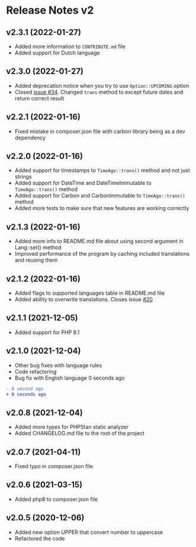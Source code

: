 # Release Notes v2

## v2.3.1 (2022-01-27)
- Added more information to `CONTRIBUTE.md` file
- Added support for Dutch language

## v2.3.0 (2022-01-27)
- Added deprecation notice when you try to use `Option::UPCOMING` option
- Closed [issue #34](vhttps://github.com/php-ago/ago/issues/34). Changed `trans` method to except future dates and return correct result

## v2.2.1 (2022-01-16)
- Fixed mistake in composer.json file with carbon library being as a dev dependency

## v2.2.0 (2022-01-16)
- Added support for timestamps to `TimeAgo::trans()` method and not just strings
- Added support for DateTime and DateTimeImmutable to `TimeAgo::trans()` method
- Added support for Carbon and CarbonImmutable to `TimeAgo::trans()` method
- Added more tests to make sure that new features are working correctly

## v2.1.3 (2022-01-16)
- Added more info to README.md file about using second argument in Lang::set() method
- Improved performance of the program by caching included translations and reusing them

## v2.1.2 (2022-01-16)
- Added flags to supported languages table in README.md file
- Added ability to overwrite translations. Closes issue [#20](https://github.com/SerhiiCho/ago/issues/20)

## v2.1.1 (2021-12-05)
- Added support for PHP 8.1

## v2.1.0 (2021-12-04)
- Other bug fixes with language rules
- Code refactoring
- Bug fix with English language 0 seconds ago

```diff
- 0 second ago
+ 0 seconds ago
```

## v2.0.8 (2021-12-04)
- Added more types for PHPStan static analyzer
- Added CHANGELOG.md file to the root of the project

## v2.0.7 (2021-04-11)
- Fixed typo in composer.json file

## v2.0.6 (2021-03-15)
- Added php8 to composer.json file

## v2.0.5 (2020-12-06)
- Added new option UPPER that convert number to uppercase
- Refactored the code